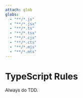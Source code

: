 ```yaml
---
attach: glob
globs:
  - "**/*.js"
  - "**/*.jsx"
  - "**/*.ts"
  - "**/*.tsx"
  - "**/*.cjs"
  - "**/*.cts"
  - "**/*.mjs"
  - "**/*.mts"
---
```


# TypeScript Rules

Always do TDD.
